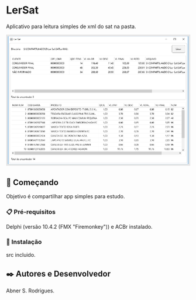 # LerSat

  Aplicativo para leitura simples de xml do sat na pasta.
  
  
  <img src="/img/demo.png" alt="My cool logo"/>


## 🚀 Começando

  Objetivo é compartilhar app simples para estudo.

### 📋 Pré-requisitos

  Delphi (versão 10.4.2 (FMX "Firemonkey")) e ACBr instalado. 


### 🔧 Instalação

  src incluido.

## ✒️ Autores e Desenvolvedor

  Abner S. Rodrigues.
